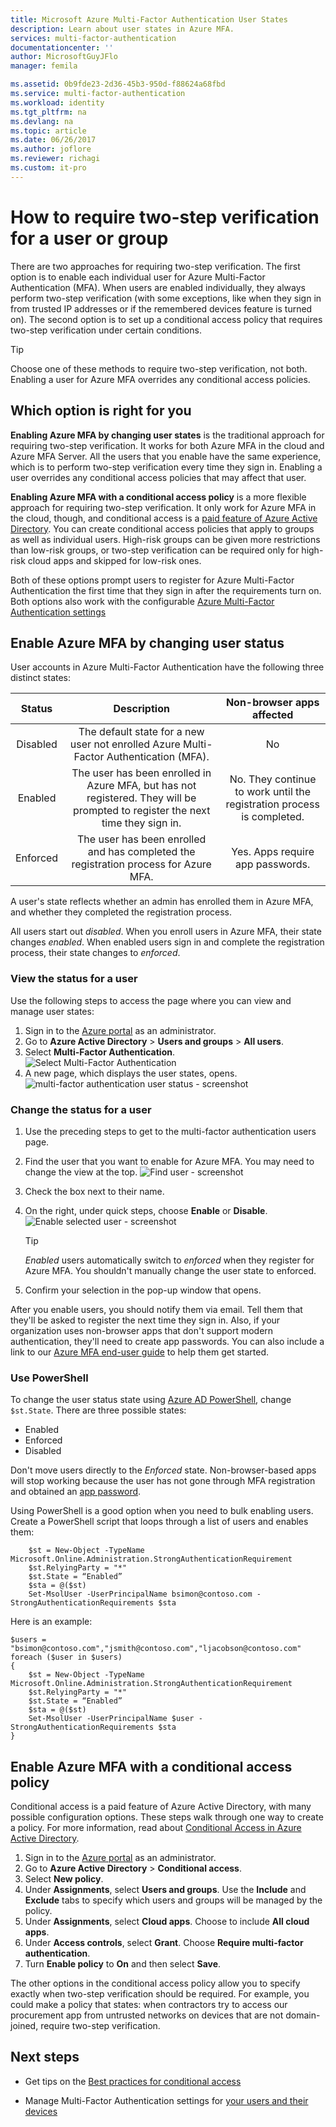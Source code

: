```yaml
---
title: Microsoft Azure Multi-Factor Authentication User States
description: Learn about user states in Azure MFA.
services: multi-factor-authentication
documentationcenter: ''
author: MicrosoftGuyJFlo
manager: femila

ms.assetid: 0b9fde23-2d36-45b3-950d-f88624a68fbd
ms.service: multi-factor-authentication
ms.workload: identity
ms.tgt_pltfrm: na
ms.devlang: na
ms.topic: article
ms.date: 06/26/2017
ms.author: joflore
ms.reviewer: richagi
ms.custom: it-pro
---
```


# How to require two-step verification for a user or group

There are two approaches for requiring two-step verification. The first option is to enable each individual user for Azure Multi-Factor Authentication (MFA). When users are enabled individually, they always perform two-step verification (with some exceptions, like when they sign in from trusted IP addresses or if the remembered devices feature is turned on). The second option is to set up a conditional access policy that requires two-step verification under certain conditions.

>[!TIP] 
>Choose one of these methods to require two-step verification, not both. Enabling a user for Azure MFA overrides any conditional access policies.

## Which option is right for you

**Enabling Azure MFA by changing user states** is the traditional approach for requiring two-step verification. It works for both Azure MFA in the cloud and Azure MFA Server. All the users that you enable have the same experience, which is to perform two-step verification every time they sign in. Enabling a user overrides any conditional access policies that may affect that user. 

**Enabling Azure MFA with a conditional access policy** is a more flexible approach for requiring two-step verification. It only work for Azure MFA in the cloud, though, and conditional access is a [paid feature of Azure Active Directory](https://www.microsoft.com/cloud-platform/azure-active-directory-features). You can create conditional access policies that apply to groups as well as individual users. High-risk groups can be given more restrictions than low-risk groups, or two-step verification can be required only for high-risk cloud apps and skipped for low-risk ones. 

Both of these options prompt users to register for Azure Multi-Factor Authentication the first time that they sign in after the requirements turn on. Both options also work with the configurable [Azure Multi-Factor Authentication settings](multi-factor-authentication-whats-next.md)

## Enable Azure MFA by changing user status

User accounts in Azure Multi-Factor Authentication have the following three distinct states:

| Status | Description | Non-browser apps affected |
|:---:|:---:|:---:|
| Disabled |The default state for a new user not enrolled Azure Multi-Factor Authentication (MFA). |No |
| Enabled |The user has been enrolled in Azure MFA, but has not registered. They will be prompted to register the next time they sign in. |No.  They continue to work until the registration process is completed. |
| Enforced |The user has been enrolled and has completed the registration process for Azure MFA. |Yes.  Apps require app passwords. |

A user's state reflects whether an admin has enrolled them in Azure MFA, and whether they completed the registration process.

All users start out *disabled*. When you enroll users in Azure MFA, their state changes *enabled*. When enabled users sign in and complete the registration process, their state changes to *enforced*.  

### View the status for a user

Use the following steps to access the page where you can view and manage user states:

1. Sign in to the [Azure portal](https://portal.azure.com) as an administrator.
2. Go to **Azure Active Directory** > **Users and groups** > **All users**.
3. Select **Multi-Factor Authentication**.
   ![Select Multi-Factor Authentication](./media/multi-factor-authentication-get-started-user-states/selectmfa.png)
4. A new page, which displays the user states, opens.
   ![multi-factor authentication user status - screenshot](./media/multi-factor-authentication-get-started-user-states/userstate1.png)

### Change the status for a user

1. Use the preceding steps to get to the multi-factor authentication users page.
2. Find the user that you want to enable for Azure MFA. You may need to change the view at the top. 
   ![Find user - screenshot](./media/multi-factor-authentication-get-started-cloud/enable1.png)
3. Check the box next to their name.
4. On the right, under quick steps, choose **Enable** or **Disable**.
   ![Enable selected user - screenshot](./media/multi-factor-authentication-get-started-cloud/user1.png)

   >[!TIP]
   >*Enabled* users automatically switch to *enforced* when they register for Azure MFA. You shouldn't manually change the user state to enforced. 

5. Confirm your selection in the pop-up window that opens. 

After you enable users, you should notify them via email. Tell them that they'll be asked to register the next time they sign in. Also, if your organization uses non-browser apps that don't support modern authentication, they'll need to create app passwords. You can also include a link to our [Azure MFA end-user guide](./end-user/multi-factor-authentication-end-user.md) to help them get started.

### Use PowerShell
To change the user status state using [Azure AD PowerShell](/powershell/azure/overview), change `$st.State`. There are three possible states:

* Enabled
* Enforced
* Disabled  

Don't move users directly to the *Enforced* state. Non-browser-based apps will stop working because the user has not gone through MFA registration and obtained an [app password](multi-factor-authentication-whats-next.md#app-passwords). 

Using PowerShell is a good option when you need to bulk enabling users. Create a PowerShell script that loops through a list of users and enables them:

        $st = New-Object -TypeName Microsoft.Online.Administration.StrongAuthenticationRequirement
        $st.RelyingParty = "*"
        $st.State = “Enabled”
        $sta = @($st)
        Set-MsolUser -UserPrincipalName bsimon@contoso.com -StrongAuthenticationRequirements $sta

Here is an example:

    $users = "bsimon@contoso.com","jsmith@contoso.com","ljacobson@contoso.com"
    foreach ($user in $users)
    {
        $st = New-Object -TypeName Microsoft.Online.Administration.StrongAuthenticationRequirement
        $st.RelyingParty = "*"
        $st.State = “Enabled”
        $sta = @($st)
        Set-MsolUser -UserPrincipalName $user -StrongAuthenticationRequirements $sta
    }

## Enable Azure MFA with a conditional access policy

Conditional access is a paid feature of Azure Active Directory, with many possible configuration options. These steps walk through one way to create a policy. For more information, read about [Conditional Access in Azure Active Directory](../active-directory/active-directory-conditional-access-azure-portal.md).

1. Sign in to the [Azure portal](https://portal.azure.com) as an administrator.
2. Go to **Azure Active Directory** > **Conditional access**.
3. Select **New policy**.
4. Under **Assignments**, select **Users and groups**. Use the **Include** and **Exclude** tabs to specify which users and groups will be managed by the policy.
5. Under **Assignments**, select **Cloud apps**. Choose to include **All cloud apps**.
6. Under **Access controls**, select **Grant**. Choose **Require multi-factor authentication**.
7. Turn **Enable policy** to **On** and then select **Save**.

The other options in the conditional access policy allow you to specify exactly when two-step verification should be required. For example, you could make a policy that states: when contractors try to access our procurement app from untrusted networks on devices that are not domain-joined, require two-step verification. 

## Next steps

- Get tips on the [Best practices for conditional access](../active-directory/active-directory-conditional-access-best-practices.md)

- Manage Multi-Factor Authentication settings for [your users and their devices](multi-factor-authentication-manage-users-and-devices.md)